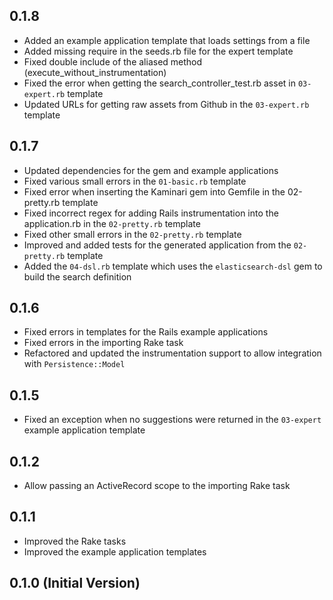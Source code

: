 ## 0.1.8

* Added an example application template that loads settings from a file
* Added missing require in the seeds.rb file for the expert template
* Fixed double include of the aliased method (execute_without_instrumentation)
* Fixed the error when getting the search_controller_test.rb asset in `03-expert.rb` template
* Updated URLs for getting raw assets from Github in the `03-expert.rb` template

## 0.1.7

* Updated dependencies for the gem and example applications
* Fixed various small errors in the `01-basic.rb` template
* Fixed error when inserting the Kaminari gem into Gemfile in the 02-pretty.rb template
* Fixed incorrect regex for adding Rails instrumentation into the application.rb in the `02-pretty.rb` template
* Fixed other small errors in the `02-pretty.rb` template
* Improved and added tests for the generated application from the `02-pretty.rb` template
* Added the `04-dsl.rb` template which uses the `elasticsearch-dsl` gem to build the search definition

## 0.1.6

* Fixed errors in templates for the Rails example applications
* Fixed errors in the importing Rake task
* Refactored and updated the instrumentation support to allow integration with `Persistence::Model`

## 0.1.5

* Fixed an exception when no suggestions were returned in the `03-expert` example application template

## 0.1.2

* Allow passing an ActiveRecord scope to the importing Rake task

## 0.1.1

* Improved the Rake tasks
* Improved the example application templates

## 0.1.0 (Initial Version)
